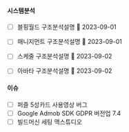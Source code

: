 
#### 시스템분석 
- [ ] 블핑월드 구조분석설명 🛫 2023-09-01
- [ ] 매니지먼트 구조분석설명 🛫 2023-09-01
- [ ] 스케줄 구조분석설명 🛫 2023-09-02
- [ ] 아바타 구조분석설명 🛫 2023-09-02


#### 이슈 
- [ ] 퍼즐 5성카드 사용영상 버그
- [ ] Google Admob SDK GDPR 버전업 7.4
- [ ] 빌드머신 세팅 맥스튜디오